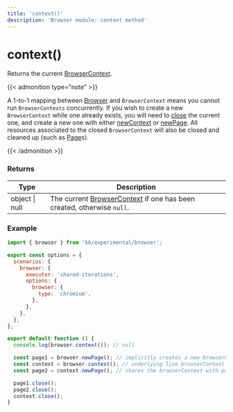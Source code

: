 ```yaml
---
title: 'context()'
description: 'Browser module: context method'
---
```


# context()

Returns the current [BrowserContext](https://grafana.com/docs/k6/<K6_VERSION>/javascript-api/k6-experimental/browser/browsercontext/).

{{< admonition type="note" >}}

A 1-to-1 mapping between [Browser](https://grafana.com/docs/k6/<K6_VERSION>/javascript-api/k6-experimental/browser) and `BrowserContext` means you cannot run `BrowserContexts` concurrently. If you wish to create a new `BrowserContext` while one already exists, you will need to [close](https://grafana.com/docs/k6/<K6_VERSION>/javascript-api/k6-experimental/browser/browsercontext/close) the current one, and create a new one with either [newContext](https://grafana.com/docs/k6/<K6_VERSION>/javascript-api/k6-experimental/browser/newcontext/) or [newPage](https://grafana.com/docs/k6/<K6_VERSION>/javascript-api/k6-experimental/browser/newpage). All resources associated to the closed `BrowserContext` will also be closed and cleaned up (such as [Page](https://grafana.com/docs/k6/<K6_VERSION>/javascript-api/k6-experimental/browser/page/)s).

{{< /admonition >}}

### Returns

| Type           | Description                                                                                                                                                              |
| -------------- | ------------------------------------------------------------------------------------------------------------------------------------------------------------------------ |
| object \| null | The current [BrowserContext](https://grafana.com/docs/k6/<K6_VERSION>/javascript-api/k6-experimental/browser/browsercontext/) if one has been created, otherwise `null`. |

### Example

```javascript
import { browser } from 'k6/experimental/browser';

export const options = {
  scenarios: {
    browser: {
      executor: 'shared-iterations',
      options: {
        browser: {
          type: 'chromium',
        },
      },
    },
  },
};

export default function () {
  console.log(browser.context()); // null

  const page1 = browser.newPage(); // implicitly creates a new browserContext
  const context = browser.context(); // underlying live browserContext associated with browser
  const page2 = context.newPage(); // shares the browserContext with page1

  page1.close();
  page2.close();
  context.close();
}
```
